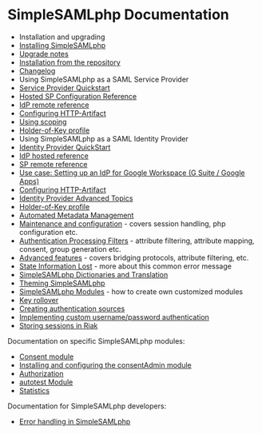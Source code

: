 SimpleSAMLphp Documentation
===========================

 * Installation and upgrading
  * [Installing SimpleSAMLphp](simplesamlphp-install)
  * [Upgrade notes](simplesamlphp-upgrade-notes)
  * [Installation from the repository](simplesamlphp-install-repo)
  * [Changelog](simplesamlphp-changelog)
 * Using SimpleSAMLphp as a SAML Service Provider
  * [Service Provider Quickstart](simplesamlphp-sp)
  * [Hosted SP Configuration Reference](./saml:sp)
  * [IdP remote reference](simplesamlphp-reference-idp-remote)
  * [Configuring HTTP-Artifact](./simplesamlphp-artifact-sp)
  * [Using scoping](./simplesamlphp-scoping)
  * [Holder-of-Key profile](simplesamlphp-hok-sp)
 * Using SimpleSAMLphp as a SAML Identity Provider
  * [Identity Provider QuickStart](simplesamlphp-idp)
  * [IdP hosted reference](simplesamlphp-reference-idp-hosted)
  * [SP remote reference](simplesamlphp-reference-sp-remote)
  * [Use case: Setting up an IdP for Google Workspace (G Suite / Google Apps)](simplesamlphp-googleapps)
  * [Configuring HTTP-Artifact](./simplesamlphp-artifact-idp)
  * [Identity Provider Advanced Topics](simplesamlphp-idp-more)
  * [Holder-of-Key profile](simplesamlphp-hok-idp)
 * [Automated Metadata Management](https://github.com/simplesamlphp/simplesamlphp-module-metarefresh/blob/master/docs/simplesamlphp-automated_metadata.md)
 * [Maintenance and configuration](simplesamlphp-maintenance) - covers session handling, php configuration etc.
 * [Authentication Processing Filters](simplesamlphp-authproc) - attribute filtering, attribute mapping, consent, group generation etc.
 * [Advanced features](simplesamlphp-advancedfeatures) - covers bridging protocols, attribute filtering, etc.
 * [State Information Lost](simplesamlphp-nostate) - more about this common error message
 * [SimpleSAMLphp Dictionaries and Translation](simplesamlphp-translation)
 * [Theming SimpleSAMLphp](simplesamlphp-theming)
 * [SimpleSAMLphp Modules](simplesamlphp-modules) - how to create own customized modules
 * [Key rollover](./saml:keyrollover)
 * [Creating authentication sources](./simplesamlphp-authsource)
  * [Implementing custom username/password authentication](./simplesamlphp-customauth)
 * [Storing sessions in Riak](./riak:simplesamlphp-riak)

Documentation on specific SimpleSAMLphp modules:
 
 * [Consent module](./consent:consent)
 * [Installing and configuring the consentAdmin module](./consentAdmin:consentAdmin)
 * [Authorization](./authorize:authorize)
 * [autotest Module](https://github.com/simplesamlphp/simplesamlphp-module-autotest/blob/v1.0/README.md)
 * [Statistics](./statistics:statistics)

Documentation for SimpleSAMLphp developers:

 * [Error handling in SimpleSAMLphp](simplesamlphp-errorhandling)
